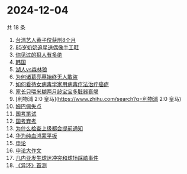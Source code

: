 # 2024-12-04

共 18 条

<!-- BEGIN ZHIHUSEARCH -->
<!-- 最后更新时间 Wed Dec 04 2024 21:22:31 GMT+0800 (China Standard Time) -->
1. [台湾艺人黄子佼获刑8个月](https://www.zhihu.com/search?q=台湾艺人黄子佼获刑8个月)
1. [85岁奶奶追星送偶像手工鞋](https://www.zhihu.com/search?q=85岁奶奶追星送偶像手工鞋)
1. [你见过的狠人有多绝](https://www.zhihu.com/search?q=你见过的狠人有多绝)
1. [韩国](https://www.zhihu.com/search?q=韩国)
1. [湖人vs森林狼](https://www.zhihu.com/search?q=湖人vs森林狼)
1. [为何诸葛亮墓始终无人敢盗](https://www.zhihu.com/search?q=为何诸葛亮墓始终无人敢盗)
1. [如何看待女病毒学家用病毒疗法治疗癌症](https://www.zhihu.com/search?q=如何看待女病毒学家用病毒疗法治疗癌症)
1. [家长只喂米糊两月龄宝宝多脏器衰竭](https://www.zhihu.com/search?q=家长只喂米糊两月龄宝宝多脏器衰竭)
1. [利物浦 2:0 皇马](https://www.zhihu.com/search?q=利物浦 2:0 皇马)
1. [姆巴佩失点](https://www.zhihu.com/search?q=姆巴佩失点)
1. [国考笔试](https://www.zhihu.com/search?q=国考笔试)
1. [国考弃考](https://www.zhihu.com/search?q=国考弃考)
1. [为什么检查上级都会提前通知](https://www.zhihu.com/search?q=为什么检查上级都会提前通知)
1. [华为纯血鸿蒙平板](https://www.zhihu.com/search?q=华为纯血鸿蒙平板)
1. [申论](https://www.zhihu.com/search?q=申论)
1. [申论大作文](https://www.zhihu.com/search?q=申论大作文)
1. [几内亚发生球迷冲突和球场踩踏事件](https://www.zhihu.com/search?q=几内亚发生球迷冲突和球场踩踏事件)
1. [《异环》首测](https://www.zhihu.com/search?q=《异环》首测)
<!-- END ZHIHUSEARCH -->
